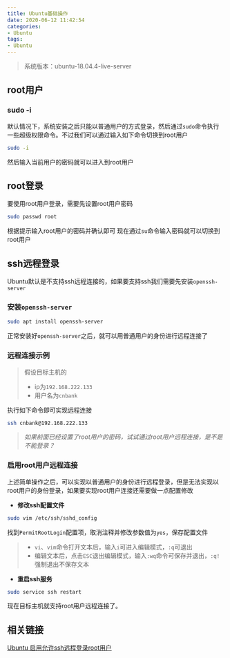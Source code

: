 ```yaml
---
title: Ubuntu基础操作
date: 2020-06-12 11:42:54
categories:
- Ubuntu
tags:
- Ubuntu
---
```


> 系统版本：ubuntu-18.04.4-live-server

## root用户

### sudo -i

默认情况下，系统安装之后只能以普通用户的方式登录，然后通过`sudo`命令执行一些超级权限命令。不过我们可以通过输入如下命令切换到root用户

``` bash
sudo -i
```

然后输入当前用户的密码就可以进入到root用户

## root登录

要使用root用户登录，需要先设置root用户密码

``` bash
sudo passwd root
```

根据提示输入root用户的密码并确认即可
现在通过`su`命令输入密码就可以切换到root用户

## ssh远程登录

Ubuntu默认是不支持ssh远程连接的，如果要支持ssh我们需要先安装`openssh-server`

### 安装`openssh-server`

``` bash
sudo apt install openssh-server
```

正常安装好`openssh-server`之后，就可以用普通用户的身份进行远程连接了

### 远程连接示例

> 假设目标主机的
>
> * ip为`192.168.222.133`
> * 用户名为`cnbank`

执行如下命令即可实现远程连接

``` bash
ssh cnbank@192.168.222.133
```

> *如果前面已经设置了root用户的密码，试试通过root用户远程连接，是不是不能登录？*

### 启用root用户远程连接

上述简单操作之后，可以实现以普通用户的身份进行远程登录，但是无法实现以root用户的身份登录，如果要实现root用户连接还需要做一点配置修改

* **修改ssh配置文件**

``` bash
sudo vim /etc/ssh/sshd_config
```

找到`PermitRootLogin`配置项，取消注释并修改参数值为`yes`，保存配置文件

> * `vi`、`vim`命令打开文本后，输入`i`可进入编辑模式，`:q`可退出
> * 编辑文本后，点击`ESC`退出编辑模式，输入`:wq`命令可保存并退出，`:q!`强制退出不保存文本

* **重启ssh服务**

``` bash
sudo service ssh restart
```

现在目标主机就支持root用户远程连接了。

## 相关链接

[Ubuntu 启用允许ssh远程登录root用户](https://www.jianshu.com/p/0e69b4e73a8c 'Ubuntu 启用允许ssh远程登录root用户')
